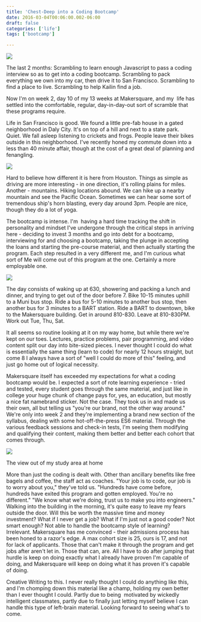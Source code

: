 ```yaml
---
title: 'Chest-Deep into a Coding Bootcamp'
date: 2016-03-04T00:06:00.002-06:00
draft: false
categories: ['life']
tags: ['bootcamp']

---
```


[![](https://1.bp.blogspot.com/-tJ8s5P1Mwt4/VtklIcQzHMI/AAAAAAABNWE/ZBbV5IWSkYU/s400/20160228_132229.jpg)](https://1.bp.blogspot.com/-tJ8s5P1Mwt4/VtklIcQzHMI/AAAAAAABNWE/ZBbV5IWSkYU/s1600/20160228_132229.jpg)



The last 2 months: Scrambling to learn enough Javascript to pass a coding interview so as to get into a coding bootcamp. Scrambling to pack everything we own into my car, then drive it to San Francisco. Scrambling to find a place to live. Scrambling to help Kailin find a job.

Now I'm on week 2, day 10 of my 13 weeks at Makersquare, and my  life has settled into the comfortable, regular, day-in-day-out sort of scramble that these programs require.

Life in San Francisco is good. We found a little pre-fab house in a gated neighborhood in Daly City. It's on top of a hill and next to a state park. Quiet. We fall asleep listening to crickets and frogs. People leave their bikes outside in this neighborhood. I've recently honed my commute down into a less than 40 minute affair, though at the cost of a great deal of planning and fenangling.


[![](https://2.bp.blogspot.com/-BKcLy7RuWTc/VtklOj-pi3I/AAAAAAABNWM/dvHOHtN-0iI/s400/20160228_132225.jpg)](https://2.bp.blogspot.com/-BKcLy7RuWTc/VtklOj-pi3I/AAAAAAABNWM/dvHOHtN-0iI/s1600/20160228_132225.jpg)



Hard to believe how different it is here from Houston. Things as simple as driving are more interesting - in one direction, it's rolling plains for miles. Another - mountains. Hiking locations abound. We can hike up a nearby mountain and see the Pacific Ocean. Sometimes we can hear some sort of tremendous ship's horn blasting, every day around 3pm. People are nice, though they do a lot of yoga.

The bootcamp is intense. I'm  having a hard time tracking the shift in personality and mindset I've undergone through the critical steps in arriving here - deciding to invest 3 months and go into debt for a bootcamp, interviewing for and choosing a bootcamp, taking the plunge in accepting the loans and starting the pre-course material, and then actually starting the program. Each step resulted in a very different me, and I'm curious what sort of Me will come out of this program at the one. Certainly a more employable one.


[![](https://4.bp.blogspot.com/-JrwkTgPMJlQ/VtklTEdLIxI/AAAAAAABNWU/VywdsS_drWw/s400/20160219_132642.jpg)](https://4.bp.blogspot.com/-JrwkTgPMJlQ/VtklTEdLIxI/AAAAAAABNWU/VywdsS_drWw/s1600/20160219_132642.jpg)



The day consists of waking up at 630, showering and packing a lunch and dinner, and trying to get out of the door before 7. Bike 10-15 minutes uphill to a Muni bus stop. Ride a bus for 5-10 minutes to another bus stop, then another bus for 3 minutes to a BART station. Ride a BART to downtown, bike to the Makersquare building. Get in around 810-830. Leave at 810-830PM. Work out Tue, Thu, Sat.

It all seems so routine looking at it on my way home, but while there we're kept on our toes. Lectures, practice problems, pair programming, and video content split our day into bite-sized pieces. I never thought I could do what is essentially the same thing (learn to code) for nearly 12 hours straight, but come 8 I always have a sort of "well I could do more of this" feeling, and just go home out of logical necessity.

Makersquare itself has exceeded my expectations for what a coding bootcamp would be. I expected a sort of rote learning experience - tried and tested, every student goes through the same material, and just like in college your huge chunk of change pays for, yes, an education, but mostly a nice fat namebrand sticker. Not the case. They took us in and made us their own, all but telling us "you're our brand, not the other way around." We're only into week 2 and they're implementing a brand new section of the syllabus, dealing with some hot-off-the-press ES6 material. Through the various feedback sessions and check-in tests, I'm seeing them modifying and qualifying their content, making them better and better each cohort that comes through.


[![](https://2.bp.blogspot.com/-5xuzbBFCiB4/VtklcGUaeoI/AAAAAAABNWc/mF_0J1ebElo/s400/20160209_111833.jpg)](https://2.bp.blogspot.com/-5xuzbBFCiB4/VtklcGUaeoI/AAAAAAABNWc/mF_0J1ebElo/s1600/20160209_111833.jpg)

The view out of my study area at home



More than just the coding is dealt with. Other than ancillary benefits like free bagels and coffee, the staff act as coaches. "Your job is to code, our job is to worry about you," they've told us. "Hundreds have come before, hundreds have exited this program and gotten employed. You're no different." "We know what we're doing, trust us to make you into engineers." Walking into the building in the morning, it's quite easy to leave my fears outside the door. Will this be worth the massive time and money investment? What if I never get a job? What if I'm just not a good coder? Not smart enough? Not able to handle the bootcamp style of learning? Irrelevant. Makersquare has me convinced - their admissions process has been honed to a razor's edge. A max cohort size is 25, ours is 17, and not for lack of applicants. Those that can't make it through the program and get jobs after aren't let in. Those that can, are. All I have to do after jumping that hurdle is keep on doing exactly what I already have proven I'm capable of doing, and Makersquare will keep on doing what it has proven it's capable of doing.

Creative Writing to this. I never really thought I could do anything like this, and I'm chomping down this material like a champ, holding my own better than I ever thought I could. Partly due to being  motivated by wickedly intelligent classmates, partly due to finally just letting myself believe I can handle this type of left-brain material. Looking forward to seeing what's to come.
